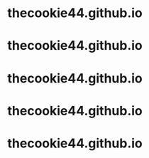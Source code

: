 # thecookie44.github.io
# thecookie44.github.io
# thecookie44.github.io
# thecookie44.github.io
# thecookie44.github.io
